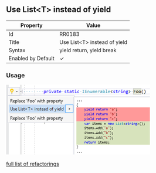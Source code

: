 ## Use List\<T\> instead of yield

| Property           | Value                          |
| ------------------ | ------------------------------ |
| Id                 | RR0183                         |
| Title              | Use List\<T\> instead of yield |
| Syntax             | yield return, yield break      |
| Enabled by Default | &#x2713;                       |

### Usage

![Use List\<T\> instead of yield](../../images/refactorings/UseListInsteadOfYield.png)

[full list of refactorings](Refactorings.md)